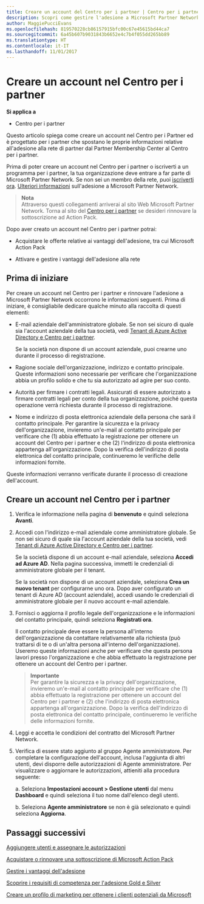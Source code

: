 ```yaml
---
title: Creare un account del Centro per i partner | Centro per i partner
description: Scopri come gestire l'adesione a Microsoft Partner Network, le offerte e i vantaggi nel Centro per i partner.
author: MaggiePucciEvans
ms.openlocfilehash: 819570228cb86157915bfc00c67e45615bd44ca7
ms.sourcegitcommit: 6a45b607b9031843b6652e4c7b4f055dd265bb89
ms.translationtype: HT
ms.contentlocale: it-IT
ms.lasthandoff: 11/01/2017
---
```

# <a name="create-a-partner-center-account"></a>Creare un account nel Centro per i partner

**Si applica a**

-   Centro per i partner


Questo articolo spiega come creare un account nel Centro per i Partner ed è progettato per i partner che spostano le proprie informazioni relative all'adesione alla rete di partner dal Partner Membership Center al Centro per i partner. 

Prima di poter creare un account nel Centro per i partner o iscriverti a un programma per i partner, la tua organizzazione deve entrare a far parte di Microsoft Partner Network. Se non sei un membro della rete, puoi [iscriverti ora](https://partners.microsoft.com/PartnerProgram/simplifiedenrollment.aspx). [Ulteriori informazioni](https://partner.microsoft.com/membership) sull'adesione a Microsoft Partner Network.  

>**Nota**<br> Attraverso questi collegamenti arriverai al sito Web Microsoft Partner Network. Torna al sito del [Centro per i partner](https://partnercenter.microsoft.com/partner/home) se desideri rinnovare la sottoscrizione ad Action Pack.

Dopo aver creato un account nel Centro per i partner potrai:

-   Acquistare le offerte relative ai vantaggi dell'adesione, tra cui Microsoft Action Pack 

-   Attivare e gestire i vantaggi dell'adesione alla rete

## <a name="before-you-begin"></a>Prima di iniziare

Per creare un account nel Centro per i partner e rinnovare l'adesione a Microsoft Partner Network occorrono le informazioni seguenti. Prima di iniziare, è consigliabile dedicare qualche minuto alla raccolta di questi elementi:

-   E-mail aziendale dell'amministratore globale. Se non sei sicuro di quale sia l'account aziendale della tua società, vedi [Tenant di Azure Active Directory e Centro per i partner](azure-active-directory-tenants-and-partner-center.md).

    Se la società non dispone di un account aziendale, puoi crearne uno durante il processo di registrazione. 

-   Ragione sociale dell'organizzazione, indirizzo e contatto principale. Queste informazioni sono necessarie per verificare che l'organizzazione abbia un profilo solido e che tu sia autorizzato ad agire per suo conto. 

-   Autorità per firmare i contratti legali. Assicurati di essere autorizzato a firmare contratti legali per conto della tua organizzazione, poiché questa operazione verrà richiesta durante il processo di registrazione.

-   Nome e indirizzo di posta elettronica aziendale della persona che sarà il contatto principale. Per garantire la sicurezza e la privacy dell'organizzazione, invieremo un'e-mail al contatto principale per verificare che (1) abbia effettuato la registrazione per ottenere un account del Centro per i partner e che (2) l'indirizzo di posta elettronica appartenga all'organizzazione. Dopo la verifica dell'indirizzo di posta elettronica del contatto principale, continueremo le verifiche delle informazioni fornite.

Queste informazioni verranno verificate durante il processo di creazione dell'account. 
 
## <a name="create-a-partner-center-account"></a>Creare un account nel Centro per i partner

1.  Verifica le informazione nella pagina di **benvenuto** e quindi seleziona **Avanti**.

2.  Accedi con l'indirizzo e-mail aziendale come amministratore globale. Se non sei sicuro di quale sia l'account aziendale della tua società, vedi [Tenant di Azure Active Directory e Centro per i partner](azure-active-directory-tenants-and-partner-center.md).

    Se la società dispone di un account e-mail aziendale, seleziona **Accedi ad Azure AD**. Nella pagina successiva, immetti le credenziali di amministratore globale per il tenant. 

    Se la società non dispone di un account aziendale, seleziona **Crea un nuovo tenant** per configurarne uno ora. Dopo aver configurato un tenant di Azure AD (account aziendale), accedi usando le credenziali di amministratore globale per il nuovo account e-mail aziendale.

3.  Fornisci o aggiorna il profilo legale dell'organizzazione e le informazioni del contatto principale, quindi seleziona **Registrati ora**. 

    Il contatto principale deve essere la persona all'interno dell'organizzazione da contattare relativamente alla richiesta (può trattarsi di te o di un'altra persona all'interno dell'organizzazione). Useremo queste informazioni anche per verificare che questa persona lavori presso l'organizzazione e che abbia effettuato la registrazione per ottenere un account del Centro per i partner.

    >**Importante**<br> Per garantire la sicurezza e la privacy dell'organizzazione, invieremo un'e-mail al contatto principale per verificare che (1) abbia effettuato la registrazione per ottenere un account del Centro per i partner e (2) che l'indirizzo di posta elettronica appartenga all'organizzazione. Dopo la verifica dell'indirizzo di posta elettronica del contatto principale, continueremo le verifiche delle informazioni fornite.

4.  Leggi e accetta le condizioni del contratto del Microsoft Partner Network. 

5.  Verifica di essere stato aggiunto al gruppo Agente amministratore. Per completare la configurazione dell'account, inclusa l'aggiunta di altri utenti, devi disporre delle autorizzazioni di Agente amministratore. Per visualizzare o aggiornare le autorizzazioni, attieniti alla procedura seguente:

    a. Seleziona **Impostazioni account > Gestione utenti** dal menu **Dashboard** e quindi seleziona il tuo nome dall'elenco degli utenti. 

    b. Seleziona **Agente amministratore** se non è già selezionato e quindi seleziona **Aggiorna**. 

## <a name="next-steps"></a>Passaggi successivi

[Aggiungere utenti e assegnare le autorizzazioni](create-user-accounts-and-set-permissions.md)

[Acquistare o rinnovare una sottoscrizione di Microsoft Action Pack](mpn-get-action-pack.md)

[Gestire i vantaggi dell'adesione](manage-your-partner-network-benefits.md)

[Scoprire i requisiti di competenza per l'adesione Gold e Silver](learn-about-competencies.md)

[Creare un profilo di marketing per ottenere i clienti potenziali da Microsoft](create-a-marketing-profile.md)